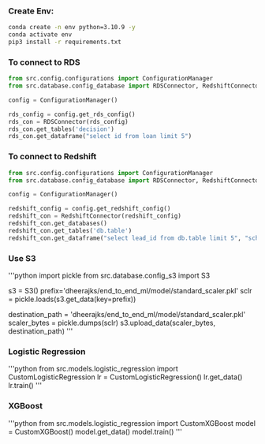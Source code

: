 ### Create Env:
```bash
conda create -n env python=3.10.9 -y 
conda activate env
pip3 install -r requirements.txt
```

### To connect to RDS
```python
from src.config.configurations import ConfigurationManager
from src.database.config_database import RDSConnector, RedshiftConnector

config = ConfigurationManager()

rds_config = config.get_rds_config()
rds_con = RDSConnector(rds_config)
rds_con.get_tables('decision')
rds_con.get_dataframe("select id from loan limit 5")
```

### To connect to Redshift
```python
from src.config.configurations import ConfigurationManager
from src.database.config_database import RDSConnector, RedshiftConnector

config = ConfigurationManager()

redshift_config = config.get_redshift_config()
redshift_con = RedshiftConnector(redshift_config)
redshift_con.get_databases()
redshift_con.get_tables('db.table')
redshift_con.get_dataframe("select lead_id from db.table limit 5", "schema")
```

### Use S3
'''python
import pickle
from src.database.config_s3 import S3

s3 = S3()
prefix='dheerajks/end_to_end_ml/model/standard_scaler.pkl'
sclr = pickle.loads(s3.get_data(key=prefix))


destination_path = 'dheerajks/end_to_end_ml/model/standard_scaler.pkl'
scaler_bytes = pickle.dumps(sclr)
s3.upload_data(scaler_bytes, destination_path)
'''

### Logistic Regression
'''python
from src.models.logistic_regression import CustomLogisticRegression
lr = CustomLogisticRegression()
lr.get_data()
lr.train()
'''

### XGBoost
'''python
from src.models.logistic_regression import CustomXGBoost
model = CustomXGBoost()
model.get_data()
model.train()
'''

